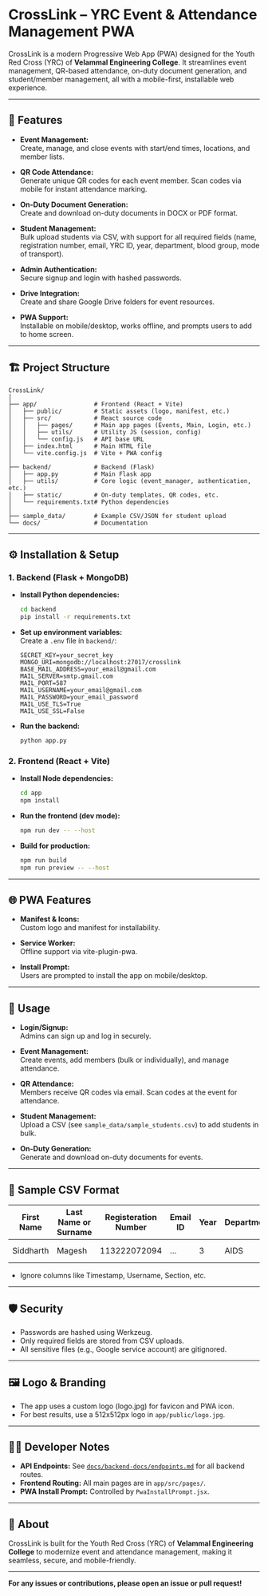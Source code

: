 # CrossLink – YRC Event & Attendance Management PWA

CrossLink is a modern Progressive Web App (PWA) designed for the Youth Red Cross (YRC) of **Velammal Engineering College**. It streamlines event management, QR-based attendance, on-duty document generation, and student/member management, all with a mobile-first, installable web experience.

---

## 🚀 Features

- **Event Management:**  
  Create, manage, and close events with start/end times, locations, and member lists.

- **QR Code Attendance:**  
  Generate unique QR codes for each event member. Scan codes via mobile for instant attendance marking.

- **On-Duty Document Generation:**  
  Create and download on-duty documents in DOCX or PDF format.

- **Student Management:**  
  Bulk upload students via CSV, with support for all required fields (name, registration number, email, YRC ID, year, department, blood group, mode of transport).

- **Admin Authentication:**  
  Secure signup and login with hashed passwords.

- **Drive Integration:**  
  Create and share Google Drive folders for event resources.

- **PWA Support:**  
  Installable on mobile/desktop, works offline, and prompts users to add to home screen.

---

## 🏗️ Project Structure

```
CrossLink/
│
├── app/                # Frontend (React + Vite)
│   ├── public/         # Static assets (logo, manifest, etc.)
│   ├── src/            # React source code
│   │   ├── pages/      # Main app pages (Events, Main, Login, etc.)
│   │   ├── utils/      # Utility JS (session, config)
│   │   └── config.js   # API base URL
│   ├── index.html      # Main HTML file
│   └── vite.config.js  # Vite + PWA config
│
├── backend/            # Backend (Flask)
│   ├── app.py          # Main Flask app
│   ├── utils/          # Core logic (event_manager, authentication, etc.)
│   ├── static/         # On-duty templates, QR codes, etc.
│   └── requirements.txt# Python dependencies
│
├── sample_data/        # Example CSV/JSON for student upload
└── docs/               # Documentation
```

---

## ⚙️ Installation & Setup

### 1. Backend (Flask + MongoDB)

- **Install Python dependencies:**
  ```bash
  cd backend
  pip install -r requirements.txt
  ```

- **Set up environment variables:**  
  Create a `.env` file in `backend/`:
  ```
  SECRET_KEY=your_secret_key
  MONGO_URI=mongodb://localhost:27017/crosslink
  BASE_MAIL_ADDRESS=your_email@gmail.com
  MAIL_SERVER=smtp.gmail.com
  MAIL_PORT=587
  MAIL_USERNAME=your_email@gmail.com
  MAIL_PASSWORD=your_email_password
  MAIL_USE_TLS=True
  MAIL_USE_SSL=False
  ```

- **Run the backend:**
  ```bash
  python app.py
  ```

### 2. Frontend (React + Vite)

- **Install Node dependencies:**
  ```bash
  cd app
  npm install
  ```

- **Run the frontend (dev mode):**
  ```bash
  npm run dev -- --host
  ```

- **Build for production:**
  ```bash
  npm run build
  npm run preview -- --host
  ```

---

## 🌐 PWA Features

- **Manifest & Icons:**  
  Custom logo and manifest for installability.

- **Service Worker:**  
  Offline support via vite-plugin-pwa.

- **Install Prompt:**  
  Users are prompted to install the app on mobile/desktop.

---

## 📲 Usage

- **Login/Signup:**  
  Admins can sign up and log in securely.

- **Event Management:**  
  Create events, add members (bulk or individually), and manage attendance.

- **QR Attendance:**  
  Members receive QR codes via email. Scan codes at the event for attendance.

- **Student Management:**  
  Upload a CSV (see `sample_data/sample_students.csv`) to add students in bulk.

- **On-Duty Generation:**  
  Generate and download on-duty documents for events.

---

## 📝 Sample CSV Format

| First Name | Last Name or Surname | Registeration Number | Email ID | Year | Department | YRC ID  | Blood Group | Mode        |
| ---------- | -------------------- | -------------------- | -------- | ---- | ---------- | ------- | ----------- | ----------- |
| Siddharth  | Magesh               | 113222072094         | ...      | 3    | AIDS       | 22YRC09 | B−          | Day Scholar |

- Ignore columns like Timestamp, Username, Section, etc.

---

## 🛡️ Security

- Passwords are hashed using Werkzeug.
- Only required fields are stored from CSV uploads.
- All sensitive files (e.g., Google service account) are gitignored.

---

## 🖼️ Logo & Branding

- The app uses a custom logo (logo.jpg) for favicon and PWA icon.
- For best results, use a 512x512px logo in `app/public/logo.jpg`.

---

## 🧑‍💻 Developer Notes

- **API Endpoints:** See [`docs/backend-docs/endpoints.md`](docs/backend-docs/endpoints.md) for all backend routes.
- **Frontend Routing:** All main pages are in `app/src/pages/`.
- **PWA Install Prompt:** Controlled by `PwaInstallPrompt.jsx`.

---

## 🏫 About

CrossLink is built for the Youth Red Cross (YRC) of **Velammal Engineering College** to modernize event and attendance management, making it seamless, secure, and mobile-friendly.

---

**For any issues or contributions, please open an issue or pull request!**